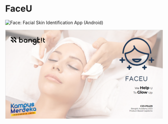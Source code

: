 # FaceU
![Face: Facial Skin Identification App (Android)](./images/FaceU_background.png)

![alt text](https://github.com/dannriev/FaceU/blob/master/FaceU%20background.png?raw=true)
